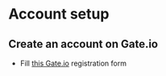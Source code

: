 # Account setup

## Create an account on Gate.io

- Fill [this Gate.io](https://www.gate.io/signup/6206289) registration form
